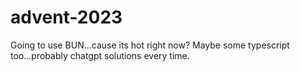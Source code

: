 # advent-2023
Going to use BUN...cause its hot right now? Maybe some typescript too...probably chatgpt solutions every time.
